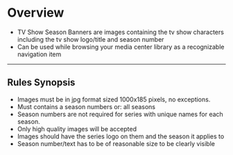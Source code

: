 # **Overview**

- TV Show Season Banners are images containing the tv show characters including the tv show logo/title and season number
- Can be used while browsing your media center library as a recognizable navigation item

---

## **Rules Synopsis**

- Images must be in jpg format sized 1000x185 pixels, no exceptions.
- Must contains a season numbers or: all seasons
- Season numbers are not required for series with unique names for each season.
- Only high quality images will be accepted
- Images should have the series logo on them and the season it applies to
- Season number/text has to be of reasonable size to be clearly visible
